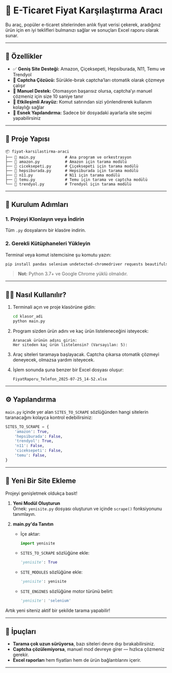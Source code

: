 # 🛒 E-Ticaret Fiyat Karşılaştırma Aracı

Bu araç, popüler e-ticaret sitelerinden anlık fiyat verisi çekerek, aradığınız ürün için en iyi teklifleri bulmanızı sağlar ve sonuçları Excel raporu olarak sunar.

---

## 🌟 Özellikler

- ✅ **Geniş Site Desteği:** Amazon, Çiçeksepeti, Hepsiburada, N11, Temu ve Trendyol  
- 🤖 **Captcha Çözücü:** Sürükle-bırak captcha’ları otomatik olarak çözmeye çalışır  
- 🧍 **Manuel Destek:** Otomasyon başarısız olursa, captcha’yı manuel çözmeniz için size 10 saniye tanır  
- 💬 **Etkileşimli Arayüz:** Komut satırından sizi yönlendirerek kullanım kolaylığı sağlar  
- 🔧 **Esnek Yapılandırma:** Sadece bir dosyadaki ayarlarla site seçimi yapabilirsiniz  

---

## 📂 Proje Yapısı

```plaintext
📦 fiyat-karsilastirma-araci
├── 📜 main.py             # Ana program ve orkestrasyon
├── 🐍 amazon.py           # Amazon için tarama modülü
├── 🐍 ciceksepeti.py      # Çiçeksepeti için tarama modülü
├── 🐍 hepsiburada.py      # Hepsiburada için tarama modülü
├── 🐍 n11.py              # N11 için tarama modülü
├── 🐍 temu.py             # Temu için tarama ve captcha modülü
└── 🐍 trendyol.py         # Trendyol için tarama modülü
```

---

## 🚀 Kurulum Adımları

### 1. Projeyi Klonlayın veya İndirin

Tüm `.py` dosyalarını bir klasöre indirin.

### 2. Gerekli Kütüphaneleri Yükleyin

Terminal veya komut istemcisine şu komutu yazın:

```bash
pip install pandas selenium undetected-chromedriver requests beautifulsoup4 openpyxl
```

> **Not:** Python 3.7+ ve Google Chrome yüklü olmalıdır.

---

## 🏃‍♀️ Nasıl Kullanılır?

1. Terminali açın ve proje klasörüne gidin:
   ```bash
   cd klasor_adi
   python main.py
   ```

2. Program sizden ürün adını ve kaç ürün listeleneceğini isteyecek:
   ```
   Aranacak ürünün adını girin:
   Her siteden kaç ürün listelensin? (Varsayılan: 5):
   ```

3. Araç siteleri taramaya başlayacak. Captcha çıkarsa otomatik çözmeyi deneyecek, olmazsa yardım isteyecek.

4. İşlem sonunda şuna benzer bir Excel dosyası oluşur:

   ```
   FiyatRaporu_Telefon_2025-07-25_14-52.xlsx
   ```

---

## ⚙️ Yapılandırma

`main.py` içinde yer alan `SITES_TO_SCRAPE` sözlüğünden hangi sitelerin taranacağını kolayca kontrol edebilirsiniz:

```python
SITES_TO_SCRAPE = {
    'amazon': True,
    'hepsiburada': False,
    'trendyol': True,
    'n11': False,
    'ciceksepeti': False,
    'temu': False,
}
```

---

## 🧩 Yeni Bir Site Ekleme

Projeyi genişletmek oldukça basit!

1. **Yeni Modül Oluşturun**  
   Örnek: `yenisite.py` dosyası oluşturun ve içinde `scrape()` fonksiyonunu tanımlayın.

2. **main.py'da Tanıtın**

   - İçe aktar:  
     ```python
     import yenisite
     ```

   - `SITES_TO_SCRAPE` sözlüğüne ekle:  
     ```python
     'yenisite': True
     ```

   - `SITE_MODULES` sözlüğüne ekle:  
     ```python
     'yenisite': yenisite
     ```

   - `SITE_ENGINES` sözlüğüne motor türünü belirt:  
     ```python
     'yenisite': 'selenium'
     ```

Artık yeni siteniz aktif bir şekilde tarama yapabilir!

---

## 📌 İpuçları

- **Tarama çok uzun sürüyorsa**, bazı siteleri devre dışı bırakabilirsiniz.
- **Captcha çözülemiyorsa**, manuel mod devreye girer — hızlıca çözmeniz gerekir.
- **Excel raporları** hem fiyatları hem de ürün bağlantılarını içerir.

---

